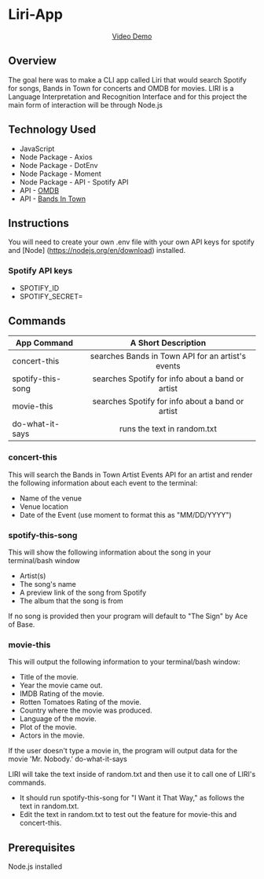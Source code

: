 # Liri-App

<p align="center">
<a href="https://drive.google.com/file/d/1Q5LVbj8_40JoHnlCVXvK5pIm6dfUJK6Y/view" target="blank">Video Demo</a>
</P>

## Overview

The goal here was to make a CLI app called Liri that would search Spotify for songs, Bands in Town for concerts and OMDB for movies. LIRI is a Language Interpretation and Recognition Interface and for this project the main form of interaction will be through Node.js

## Technology Used

* JavaScript 
* Node Package - Axios
* Node Package - DotEnv
* Node Package - Moment
* Node Package - API - Spotify API
* API - [OMDB](http://omdbapi.com/)
* API - [Bands In Town](https://app.swaggerhub.com/apis-docs/Bandsintown/PublicAPI/3.0.0)

## Instructions

You will need to create your own .env file with your own API keys for spotify and [Node] (https://nodejs.org/en/download) installed. 

### Spotify API keys
* SPOTIFY_ID
* SPOTIFY_SECRET=

## Commands
| App Command       | A Short Description                               |
| ----------------- |:-------------------------------------------------:|
| concert-this      | searches Bands in Town API for an artist's events |
| spotify-this-song | searches Spotify for info about a band or artist  |
| movie-this        | searches Spotify for info about a band or artist  |
| do-what-it-says   | runs the text in random.txt                       |


### concert-this
This will search the Bands in Town Artist Events API for an artist and render the following information about each event to the terminal:

*  Name of the venue
*  Venue location
*  Date of the Event (use moment to format this as "MM/DD/YYYY")

### spotify-this-song

This will show the following information about the song in your terminal/bash window

*  Artist(s)
*  The song's name
*  A preview link of the song from Spotify
*  The album that the song is from

If no song is provided then your program will default to "The Sign" by Ace of Base.

### movie-this

This will output the following information to your terminal/bash window:

*  Title of the movie.
*  Year the movie came out.
*  IMDB Rating of the movie.
*  Rotten Tomatoes Rating of the movie.
*  Country where the movie was produced.
*  Language of the movie.
*  Plot of the movie.
*  Actors in the movie.

If the user doesn't type a movie in, the program will output data for the movie 'Mr. Nobody.'
do-what-it-says

LIRI will take the text inside of random.txt and then use it to call one of LIRI's commands.

*  It should run spotify-this-song for "I Want it That Way," as follows the text in random.txt.
*  Edit the text in random.txt to test out the feature for movie-this and concert-this.





## Prerequisites
Node.js installed




